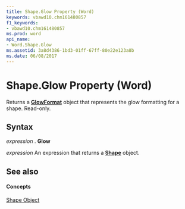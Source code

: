 ```yaml
---
title: Shape.Glow Property (Word)
keywords: vbawd10.chm161480857
f1_keywords:
- vbawd10.chm161480857
ms.prod: word
api_name:
- Word.Shape.Glow
ms.assetid: 3a8d4386-1bd3-01ff-67ff-80e22e123a8b
ms.date: 06/08/2017
---
```



# Shape.Glow Property (Word)

Returns a **[GlowFormat](glowformat-object-word.md)** object that represents the glow formatting for a shape. Read-only.


## Syntax

 _expression_ . **Glow**

 _expression_ An expression that returns a **[Shape](shape-object-word.md)** object.


## See also


#### Concepts


[Shape Object](shape-object-word.md)

